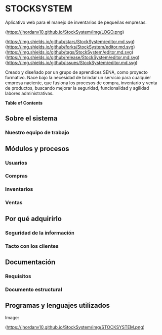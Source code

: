 # STOCKSYSTEM

Aplicativo web para el manejo de inventarios de pequeñas empresas.

(https://jhordanv10.github.io/StockSystem/img/LOGO.png)

(https://img.shields.io/github/stars/StockSystem/editor.md.svg)
(https://img.shields.io/github/forks/StockSystem/editor.md.svg)
(https://img.shields.io/github/tags/StockSystem/editor.md.svg)
(https://img.shields.io/github/release/StockSystem/editor.md.svg)
(https://img.shields.io/github/issues/StockSystem/editor.md.svg)


Creado y diseñado por un grupo de aprendices SENA, como proyecto formativo.
Nace bajo la necesidad de brindar un servicio para cualquier empresa naciente, que fusiona los procesos de compra, inventario y venta de productos, buscando mejorar la seguridad, funcionalidad y agilidad labores administrativas. 


**Table of Contents**

## Sobre el sistema
 ### Nuestro equipo de trabajo
## Módulos y procesos
 ### Usuarios
 ### Compras
 ### Inventarios
 ### Ventas
## Por qué adquirirlo
 ### Seguridad de la información
 ### Tacto con los clientes
## Documentación
 ### Requisitos
 ### Documento estructural
## Programas y lenguajes utilizados

Image:

(https://jhordanv10.github.io/StockSystem/img/STOCKSYSTEM.png)





